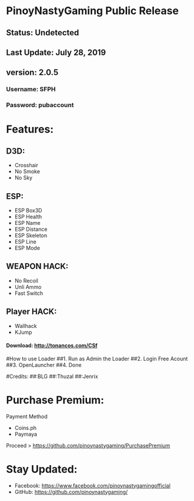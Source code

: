 # PinoyNastyGaming Public Release

## Status: Undetected 
## Last Update: July 28, 2019
## version: 2.0.5

 ###  Username: SFPH
 ###  Password: pubaccount

# Features:

## D3D:
   - Crosshair
   - No Smoke
   - No Sky
   
## ESP: 
   - ESP Box3D
   - ESP Health
   - ESP Name
   - ESP Distance
   - ESP Skeleton
   - ESP Line
   - ESP Mode

## WEAPON HACK:
   - No Recoil
   - Unli Ammo
   - Fast Switch
   
## Player HACK:
   - Wallhack
   - KJump
   
#### Download: http://tonancos.com/CSf


#How to use Loader
##1. Run as Admin the Loader
##2. Login Free Acount
##3. OpenLauncher
##4. Done

#Credits:
##:BLG
##:Thuzal
##:Jenrix


# Purchase Premium:

Payment Method
   - Coins.ph
   - Paymaya
   
   Proceed > https://github.com/pinoynastygaming/PurchasePremium

# Stay Updated:

   - Facebook: https://www.facebook.com/pinoynastygamingofficial
   - GitHub: https://github.com/pinoynastygaming/
   
